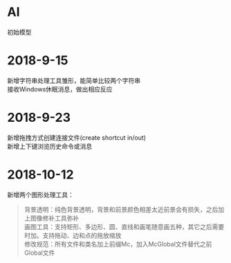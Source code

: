 AI
====
初始模型<br/>

# 2018-9-15
新增字符串处理工具雏形，能简单比较两个字符串<br/>
接收Windows休眠消息，做出相应反应<br/>

# 2018-9-23
新增拖拽方式创建连接文件(create shortcut in/out)<br/>
新增上下键浏览历史命令或消息<br/>

# 2018-10-12
新增两个图形处理工具：<br/>
>背景透明：纯色背景透明，背景和前景颜色相差太近前景会有损失，之后加上图像修补工具弥补<br/>
>画图工具：支持矩形、多边形、圆、直线和画笔随意画五种，其它之后需要时加。支持拖动、边和点的拖放缩放<br/>
修改规范：所有文件和类名加上前缀Mc，加入McGlobal文件替代之前Global文件<br/>
